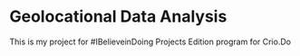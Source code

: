 # Geolocational Data Analysis

This is my project for #IBelieveinDoing Projects Edition program for Crio.Do
